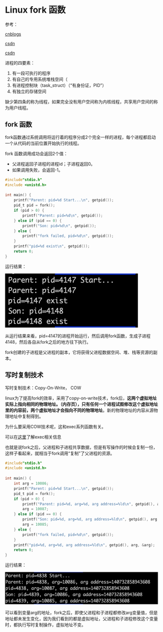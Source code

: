 # Linux fork 函数

参考：

[cnblogs](https://www.cnblogs.com/dongguolei/p/8086346.html)

[csdn](https://blog.csdn.net/gogokongyin/article/details/51178257)

[csdn](https://blog.csdn.net/gogokongyin/article/details/51334773)


进程的四要素：

1. 有一段可执行的程序
2. 有自己的专用系统堆栈空间（
3. 有进程控制块（task_struct）（“有身份证，PID”）
4. 有独立的存储空间

缺少第四条的称为线程，如果完全没有用户空间称为内核线程，共享用户空间的称为用户线程。

## fork 函数

fork函数通过系统调用将运行着的程序分成2个完全一样的进程，每个进程都启动一个从代码的当前位置开始执行的线程。

fork 函数调用成功会返回2个值：

- 父进程返回子进程的进程id；子进程返回0。
- 如果调用失败，会返回-1。


```c
#include"stdio.h"
#include <unistd.h>

int main() {
    printf("Parent: pid=%d Start...\n", getpid());
    pid_t pid = fork();
    if (pid > 0) {
        printf("Parent: pid=%d\n", getpid());
    } else if (pid == 0) {
        printf("Son: pid=%d\n", getpid());
    } else {
        printf("fork failed, pid=%d\n", getpid());
    }
    printf("pid=%d exist\n", getpid());
    return 0;
}
```

运行结果：

![第一次运行结果](./1.png)

从运行结果来看，pid=4147的进程开始运行，然后调用fork函数，生成子进程4148，然后各自从fork之后的地方往下执行。

fork创建的子进程是父进程的副本，它将获得父进程数据空间、堆、栈等资源的副本。

## 写时复制技术

写时复制技术：Copy-On-Write， COW

linux为了提高fork的效率，采用了copy-on-write技术，fork后，**这两个虚拟地址实际上指向相同的物理地址。（内存页），只有任何一个进程试图修改这个虚拟地址里的内容前，两个虚拟地址才会指向不同的物理地址**。新的物理地址的内容从源物理地址中复制得到。

为什么要采用COW技术呢，这和exec系列函数有关。

可以在[这里](https://blog.csdn.net/gogokongyin/article/details/51334773)了解exec相关信息

也就是说fork之后，父进程和子进程共享数据，但是有写操作的时候会复制一份，这样子看起来，就相当于fork调用“复制”了父进程的资源。

```c
#include"stdio.h"
#include <unistd.h>

int main() {
    int arg = 10086;
    printf("Parent: pid=%d Start...\n", getpid());
    pid_t pid = fork();
    if (pid > 0) {
        printf("Parent: pid=%d, arg=%d, arg address=%ld\n", getpid(), arg, &arg);
        arg = 10087;
    } else if (pid == 0) {
        printf("Son: pid=%d, arg=%d, arg address=%ld\n", getpid(), arg, &arg);
        arg = 10085;
    } else {
        printf("fork failed, pid=%d\n", getpid());
    }
    printf("pid=%d, arg=%d, arg address=%ld\n", getpid(), arg, &arg);
    return 0;
}
```

运行结果：

![第一次运行结果](./2.png)

可以看到变量arg的地址，fork之后，即使父进程和子进程都修改arg变量值，但是地址都未发生变化，因为我们看到的都是虚拟地址，父进程和子进程修改这个变量时，都执行写时复制操作，虚拟地址不变。




